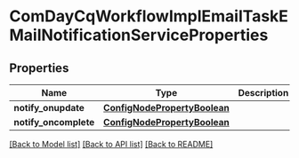 # ComDayCqWorkflowImplEmailTaskEMailNotificationServiceProperties

## Properties
Name | Type | Description | Notes
------------ | ------------- | ------------- | -------------
**notify_onupdate** | [**ConfigNodePropertyBoolean**](ConfigNodePropertyBoolean.md) |  | [optional] 
**notify_oncomplete** | [**ConfigNodePropertyBoolean**](ConfigNodePropertyBoolean.md) |  | [optional] 

[[Back to Model list]](../README.md#documentation-for-models) [[Back to API list]](../README.md#documentation-for-api-endpoints) [[Back to README]](../README.md)



